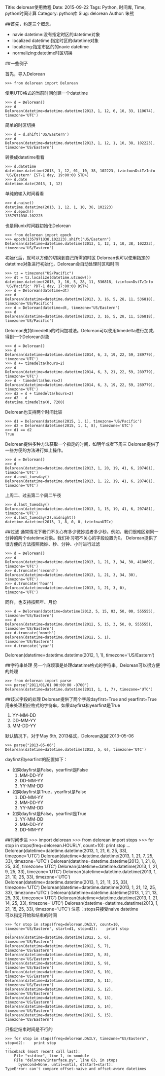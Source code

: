 Title: delorean使用教程
Date: 2015-09-22
Tags: Python, 时间库, Time, python时间计算
Category: python库
Slug: delorean
Author: 笨熊

##首先，约定三个概念。

* navie datetime:没有指定时区的datetime对象
* localized datetime:指定时区的datetime对象
* localizing:指定市区的的navie datetime
* normalizing:datetime时区切换

##一些例子

首先，导入Delorean

	>>> from delorean import Delorean
	
使用UTC格式的当前时间创建一个datetime
	
	>>> d = Delorean()
	>>> d
	Delorean(datetime=datetime.datetime(2013, 1, 12, 6, 10, 33, 110674),  timezone='UTC')
	
简单的时区切换

	>>> d = d.shift('US/Eastern')
	>>> d
	Delorean(datetime=datetime.datetime(2013, 1, 12, 1, 10, 38, 102223), timezone='US/Eastern')
	
转换成datetime看看

	>>> d.datetime
	datetime.datetime(2013, 1, 12, 01, 10, 38, 102223, tzinfo=<DstTzInfo 'US/Eastern' EST-1 day, 19:00:00 STD>)
	>>> d.date
	datetime.date(2013, 1, 12)
	
单纯的输入时间看看
	
	>>> d.naive()
	datetime.datetime(2013, 1, 12, 1, 10, 38, 102223)
	>>> d.epoch()
	1357971038.102223
	
也是用unix时间戳初始化Delorean
	
	>>> from delorean import epoch
	>>> epoch(1357971038.102223).shift("US/Eastern")
	Delorean(datetime=datetime.datetime(2013, 1, 12, 1, 10, 38, 102223), timezone='US/Eastern')
	
初始化后，就可以方便的切换到自己所需的时区
Delorean也可以使用指定的datetime对象进行初始化，Delorean会自动处理时区和时间

	>>> tz = timezone("US/Pacific")
	>>> dt = tz.localize(datetime.utcnow())
	datetime.datetime(2013, 3, 16, 5, 28, 11, 536818, tzinfo=<DstTzInfo 'US/Pacific' PDT-1 day, 17:00:00 DST>)
	>>> d = Delorean(datetime=dt)
	>>> d
	Delorean(datetime=datetime.datetime(2013, 3, 16, 5, 28, 11, 536818), timezone='US/Pacific')
	>>> d = Delorean(datetime=dt, timezone="US/Eastern")
	>>> d
	Delorean(datetime=datetime.datetime(2013, 3, 16, 5, 28, 11, 536818), timezone='US/Pacific')
	
Delorean支持timedelta的时间加减法。Delorean可以使用timedelta进行加减，得到一个Delorean对象
	
	>>> d = Delorean()
	>>> d
	Delorean(datetime=datetime.datetime(2014, 6, 3, 19, 22, 59, 289779), timezone='UTC')
	>>> d += timedelta(hours=2)
	>>> d
	Delorean(datetime=datetime.datetime(2014, 6, 3, 21, 22, 59, 289779), timezone='UTC')
	>>> d - timedelta(hours=2)
	Delorean(datetime=datetime.datetime(2014, 6, 3, 19, 22, 59, 289779), timezone='UTC')
	>>> d2 = d + timedelta(hours=2)
	>>> d2 - d
	datetime.timedelta(0, 7200)
	
Delorean也支持两个时间比较

	>>> d1 = Delorean(datetime(2015, 1, 1), timezone='US/Pacific')
	>>> d2 = Delorean(datetime(2015, 1, 1, 8), timezone='UTC')
	>>> d1 == d2
	True
	
Delorean提供多种方法获取一个指定的时间，如明年或者下周三
Delorean提供了一些方便的方法进行如上操作。

	>>> d = Delorean()
	>>> d
	Delorean(datetime=datetime.datetime(2013, 1, 20, 19, 41, 6, 207481), timezone='UTC')
	>>> d.next_tuesday()
	Delorean(datetime=datetime.datetime(2013, 1, 22, 19, 41, 6, 207481), timezone='UTC')
	
上周二、过去第二个周二午夜

	>>> d.last_tuesday()
	Delorean(datetime=datetime.datetime(2013, 1, 15, 19, 41, 6, 207481), timezone='UTC')
	>>> d.last_tuesday(2).midnight()
	datetime.datetime(2013, 1, 8, 0, 0, tzinfo=<UTC>)
	
##过滤
通常情况下我们不关心有多少微妙或者多少秒。例如，我们很难区别同一分钟的两个datetime对象。我们补习吧不关心的字段设置为0。
Delorean提供了很方便的方法按照微妙、秒、分钟、小时进行过滤

	>>> d = Delorean()
	>>> d
	Delorean(datetime=datetime.datetime(2013, 1, 21, 3, 34, 30, 418069), timezone='UTC')
	>>> d.truncate('second')
	Delorean(datetime=datetime.datetime(2013, 1, 21, 3, 34, 30), timezone='UTC')
	>>> d.truncate('hour')
	Delorean(datetime=datetime.datetime(2013, 1, 21, 3, 0), timezone='UTC')
	
同样，也支持按照年、月份

	>>> d = Delorean(datetime=datetime(2012, 5, 15, 03, 50, 00, 555555), timezone="US/Eastern")
	>>> d
	Delorean(datetime=datetime.datetime(2012, 5, 15, 3, 50, 0, 555555), timezone='US/Eastern')
	>>> d.truncate('month')
	Delorean(datetime=datetime.datetime(2012, 5, 1), timezone='US/Eastern')
	>>> d.truncate('year')
Delorean(datetime=datetime.datetime(2012, 1, 1), timezone='US/Eastern')

##字符串处理
另一个麻烦事是处理datetime格式的字符串。Delorean可以很方便的处理

	>>> from delorean import parse
	>>> parse("2011/01/01 00:00:00 -0700")
	Delorean(datetime=datetime.datetime(2011, 1, 1, 7), timezone='UTC')	
##歧义字段的处理
Delorean提供了两个字段dayfirst=True and yearfirst=True用来处理相应格式的字符串，如果dayfirst和yearfirst是True
	
1. YY-MM-DD
2. DD-MM-YY
3. MM-DD-YY
	
默认情况下，对于May 6th, 2013格式，Delorean返回‘2013-05-06

	>>> parse("2013-05-06")
	Delorean(datetime=datetime.datetime(2013, 5, 6), timezone='UTC')
	
dayfirst和yearfirst的配置如下：

* 如果dayfirst是False，yearfirst是False
	1. MM-DD-YY
	2. DD-MM-YY
	3. YY-MM-DD
* 如果dayfirst是True，yearfirst是False
	1. DD-MM-YY
	2. MM-DD-YY
	3. YY-MM-DD
* 如果dayfirst是False，yearfirst是True
	1. YY-MM-DD
	2. MM-DD-YY
	3. DD-MM-YY
	
##时间步进
	>>> import delorean
	>>> from delorean import stops
	>>> for stop in stops(freq=delorean.HOURLY, count=10):    print stop
	...
	Delorean(datetime=datetime.datetime(2013, 1, 21, 6, 25, 33), timezone='UTC')
	Delorean(datetime=datetime.datetime(2013, 1, 21, 7, 25, 33), timezone='UTC')
	Delorean(datetime=datetime.datetime(2013, 1, 21, 8, 25, 33), timezone='UTC')
	Delorean(datetime=datetime.datetime(2013, 1, 21, 9, 25, 33), timezone='UTC')
	Delorean(datetime=datetime.datetime(2013, 1, 21, 10, 25, 33), timezone='UTC')
	Delorean(datetime=datetime.datetime(2013, 1, 21, 11, 25, 33), timezone='UTC')
	Delorean(datetime=datetime.datetime(2013, 1, 21, 12, 25, 33), timezone='UTC')
	Delorean(datetime=datetime.datetime(2013, 1, 21, 13, 25, 33), timezone='UTC')
	Delorean(datetime=datetime.datetime(2013, 1, 21, 14, 25, 33), timezone='UTC')
	Delorean(datetime=datetime.datetime(2013, 1, 21, 15, 25, 33), timezone='UTC')
注意：stops只接受naive datetime	
可以指定开始和结束的时间

	>>> for stop in stops(freq=delorean.DAILY, count=10, timezone="US/Eastern", start=d1, stop=d2):    print stop
	...
	Delorean(datetime=datetime.datetime(2012, 5, 6), timezone='US/Eastern')
	Delorean(datetime=datetime.datetime(2012, 5, 7), timezone='US/Eastern')
	Delorean(datetime=datetime.datetime(2012, 5, 8), timezone='US/Eastern')
	Delorean(datetime=datetime.datetime(2012, 5, 9), timezone='US/Eastern')
	Delorean(datetime=datetime.datetime(2012, 5, 10), timezone='US/Eastern')
	Delorean(datetime=datetime.datetime(2012, 5, 11), timezone='US/Eastern')
	Delorean(datetime=datetime.datetime(2012, 5, 12), timezone='US/Eastern')
	Delorean(datetime=datetime.datetime(2012, 5, 13), timezone='US/Eastern')
	Delorean(datetime=datetime.datetime(2012, 5, 14), timezone='US/Eastern')
	Delorean(datetime=datetime.datetime(2012, 5, 15), timezone='US/Eastern')
	
只指定结束时间是不行的
	
	>>> for stop in stops(freq=delorean.DAILY, timezone="US/Eastern", stop=d2):    print stop
	...
	Traceback (most recent call last):
		File "<stdin>", line 1, in <module
		File "delorean/interface.py", line 63, in stops
    	  bysecond=None, until=until, dtstart=start):
	TypeError: can't compare offset-naive and offset-aware datetimes
	
